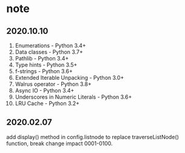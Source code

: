 # note

## 2020.10.10

1. Enumerations - Python 3.4+
2. Data classes - Python 3.7+
3. Pathlib - Python 3.4+
4. Type hints - Python 3.5+
5. f-strings - Python 3.6+
6. Extended Iterable Unpacking - Python 3.0+
7. Walrus operator - Python 3.8+
8. Async IO - Python 3.4+ 
9. Underscores in Numeric Literals - Python 3.6+
10. LRU Cache - Python 3.2+

## 2020.02.07

add display() method in config.listnode to replace traverseListNode() function, break change impact 0001-0100.

